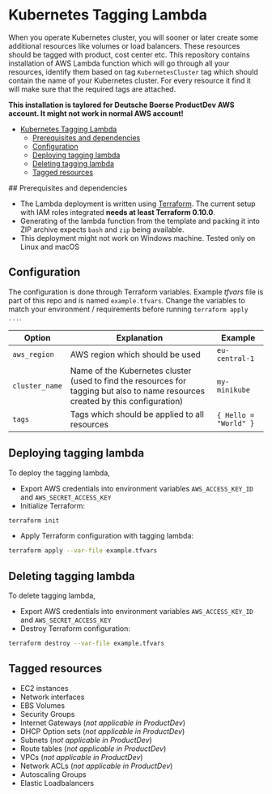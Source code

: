 # Kubernetes Tagging Lambda

When you operate Kubernetes cluster, you will sooner or later create some additional resources like volumes or load balancers. These resources should be tagged with product, cost center etc. This repository contains installation of AWS Lambda function which will go through all your resources, identify them based on tag `KubernetesCluster` tag which should contain the name of your Kubernetes cluster. For every resource it find it will make sure that the required tags are attached.

**This installation is taylored for Deutsche Boerse ProductDev AWS account. It might not work in normal AWS account!**

<!-- TOC -->

- [Kubernetes Tagging Lambda](#kubernetes-tagging-lambda)
    - [Prerequisites and dependencies](#prerequisites-and-dependencies)
    - [Configuration](#configuration)
    - [Deploying tagging lambda](#deploying-tagging-lambda)
    - [Deleting tagging lambda](#deleting-tagging-lambda)
    - [Tagged resources](#tagged-resources)

<!-- /TOC -->

## Prerequisites and dependencies

* The Lambda deployment is written using [Terraform](https://www.terraform.io). The current setup with IAM roles integrated **needs at least Terraform 0.10.0**.
* Generating of the lambda function from the template and packing it into ZIP archive expects `bash` and `zip` being available.
* This deployment might not work on Windows machine. Tested only on Linux and macOS

## Configuration

The configuration is done through Terraform variables. Example *tfvars* file is part of this repo and is named `example.tfvars`. Change the variables to match your environment / requirements before running `terraform apply ...`.

| Option | Explanation | Example |
|--------|-------------|---------|
| `aws_region` | AWS region which should be used | `eu-central-1` |
| `cluster_name` | Name of the Kubernetes cluster (used to find the resources for tagging but also to name resources created by this configuration) | `my-minikube` |
| `tags` | Tags which should be applied to all resources | `{ Hello = "World" }` |

## Deploying tagging lambda

To deploy the tagging lambda, 
* Export AWS credentials into environment variables `AWS_ACCESS_KEY_ID` and `AWS_SECRET_ACCESS_KEY`
* Initialize Terraform:
```bash
terraform init
```
* Apply Terraform configuration with tagging lambda:
```bash
terraform apply --var-file example.tfvars
```

## Deleting tagging lambda

To delete tagging lambda, 
* Export AWS credentials into environment variables `AWS_ACCESS_KEY_ID` and `AWS_SECRET_ACCESS_KEY`
* Destroy Terraform configuration:
```bash
terraform destroy --var-file example.tfvars
```

## Tagged resources

* EC2 instances
* Network interfaces
* EBS Volumes
* Security Groups
* Internet Gateways (*not applicable in ProductDev*)
* DHCP Option sets (*not applicable in ProductDev*)
* Subnets (*not applicable in ProductDev*)
* Route tables (*not applicable in ProductDev*)
* VPCs (*not applicable in ProductDev*)
* Network ACLs (*not applicable in ProductDev*)
* Autoscaling Groups
* Elastic Loadbalancers